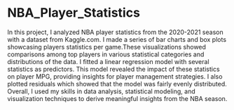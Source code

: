 # NBA_Player_Statistics

In this project, I analyzed NBA player statistics from the 2020-2021 season with a dataset from Kaggle.com. I made a series of bar charts and box plots showcasing players statistics per game.These visualizations showed comparisons among top players in various statistical categories and distributions of the data. I fitted a linear regression model with several statistics as predictors. This model revealed the impact of these statistics on player MPG, providing insights for player management strategies. I also plotted residuals which showed that the model was fairly evenly distributed. Overall, I used my skills in data analysis, statistical modeling, and visualization techniques to derive meaningful insights from the NBA season.

